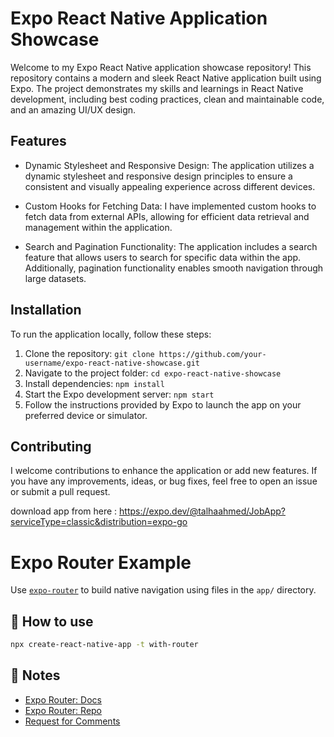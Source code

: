 # Expo React Native Application Showcase

Welcome to my Expo React Native application showcase repository! This repository contains a modern and sleek React Native application built using Expo. The project demonstrates my skills and learnings in React Native development, including best coding practices, clean and maintainable code, and an amazing UI/UX design.

## Features

- Dynamic Stylesheet and Responsive Design: The application utilizes a dynamic stylesheet and responsive design principles to ensure a consistent and visually appealing experience across different devices.

- Custom Hooks for Fetching Data: I have implemented custom hooks to fetch data from external APIs, allowing for efficient data retrieval and management within the application.

- Search and Pagination Functionality: The application includes a search feature that allows users to search for specific data within the app. Additionally, pagination functionality enables smooth navigation through large datasets.


## Installation

To run the application locally, follow these steps:

1. Clone the repository: `git clone https://github.com/your-username/expo-react-native-showcase.git`
2. Navigate to the project folder: `cd expo-react-native-showcase`
3. Install dependencies: `npm install`
4. Start the Expo development server: `npm start`
5. Follow the instructions provided by Expo to launch the app on your preferred device or simulator.

## Contributing

I welcome contributions to enhance the application or add new features. If you have any improvements, ideas, or bug fixes, feel free to open an issue or submit a pull request.



download app from here : https://expo.dev/@talhaahmed/JobApp?serviceType=classic&distribution=expo-go

# Expo Router Example

Use [`expo-router`](https://expo.github.io/router) to build native navigation using files in the `app/` directory.

## 🚀 How to use

```sh
npx create-react-native-app -t with-router
```

## 📝 Notes

- [Expo Router: Docs](https://expo.github.io/router)
- [Expo Router: Repo](https://github.com/expo/router)
- [Request for Comments](https://github.com/expo/router/discussions/1)
